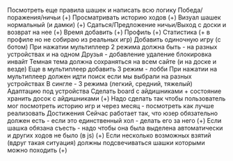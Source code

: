 Посмотреть еще правила шашек и написать всю логику
Победа/поражения/ничьи (+)
Просматривать историю ходов (+)
Визуал шашек нормальный (и дамки) (+)
Сдаться/Предложение ничьи/Выход с доски и возврат на нее (+)
Время добавить (+)
Профиль (+)
Статистика (+ в профиле но не собираю из реальных игр)
Добавить одиночную игру (с ботом)
При нажатии мультиплеер 2 режима должна быть - на разных устройствах и на одном
Друзья - добавление удаление блокировка инвайт
Темная тема должна сохраняться на всем сайте (и на доске и везде)
Еще в мультиплеер добавить 3 режим - лобби
При нажатии на мультиплеер должен идти поиск если мы выбрали на разных устройствах
В сингле - 3 режима (легкий, средний, тяжелый)
Адаптацию под устройства
Сделать board с айдишниками + состояние хранить досок с айдишниками (+)
Надо сделать так чтобы пользователь мог посмотреть историю игр и через месяц - посмотреть как лучше реализовать
Достижения
Сейчас работает так, что юзер обязательно должен есть - если это единственный хол - делать его за него (+)
Если шашка обязана съесть - надо чтобы она была выделена автоматически и других ходов не было (в js) (+)
Если несколько возможных взятий (вдруг такая ситуация) должны подсвечиваться шашки которыми можно походить (+)